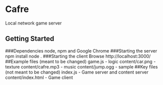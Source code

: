 # Cafre
Local network game server
## Getting Started
###Dependencies
node, npm and Google Chrome
###Starting the server
npm install
node .
###Starting the client
Browse http://localhost:3000/
##Example files (meant to be changed)
game.js - logic
content/car.png - texture
content/cafre.mp3 - music
content/jump.ogg - sample
##Key files (not meant to be changed)
index.js - Game server and content server
content/index.html - Game client
